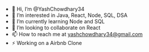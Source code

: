 - 👋 Hi, I’m @YashChowdhary34
- 👀 I’m interested in Java, React, Node, SQL, DSA
- 🌱 I’m currently learning Node and SQL
- 💞️ I’m looking to collaborate on React
- 📫 How to reach me at yashchowdhary34@gmail.com
- ⚡ Working on a Airbnb Clone 



<!---
YashChowdhary34/YashChowdhary34 is a ✨ special ✨ repository because its `README.md` (this file) appears on your GitHub profile.
You can click the Preview link to take a look at your changes.
--->
